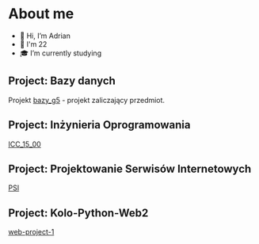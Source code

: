 # About me
- 👋 Hi, I’m Adrian
- 🎂 I'm 22
- 🎓 I’m currently studying

## Project: Bazy danych
Projekt [bazy_g5](https://github.com/LTS-Bugs/bazy_g5) - projekt zaliczający przedmiot.

## Project: Inżynieria Oprogramowania
[ICC_15_00](https://github.com/Vex0on/ICC_15_00)

## Project: Projektowanie Serwisów Internetowych
[PSI](https://github.com/SzWielgosz/PSI)

## Project: Kolo-Python-Web2
[web-project-1](https://github.com/Kolko-Python-Web2/web-project-1)
